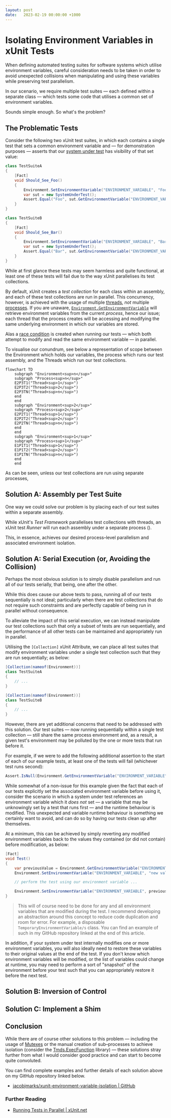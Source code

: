 ```yaml
---
layout: post
date:   2023-02-19 00:00:00 +1000
---
```


# Isolating Environment Variables in xUnit Tests

When defining automated testing suites for software systems which utilise environment variables, careful consideration needs to be taken in order to avoid unexpected collisions when manipulating and using these variables while preserving test parallelism.

In our scenario, we require multiple test suites &mdash; each defined within a separate class &mdash; which tests some code that utilises a common set of environment variables.

Sounds simple enough. So what's the problem?

## The Problematic Tests

Consider the following two xUnit test suites, in which each contains a single test that sets a common environment variable and &mdash; for demonstration purposes &mdash; asserts that our [system under test](https://en.wikipedia.org/wiki/System_under_test) has visibility of that set value:

<!-- ``` csharp
class SystemUnderTest
{
    string? GetEnvironmentVariable(string variable)
    {
        return Environment.GetEnvironmentVariable(variable);
    }
}
``` -->

``` csharp
class TestSuiteA
{
    [Fact]
    void Should_See_Foo()
    {
        Environment.SetEnvironmentVariable("ENVIRONMENT_VARIABLE", "Foo");
        var sut = new SystemUnderTest();
        Assert.Equal("Foo", sut.GetEnvironmentVariable("ENVIRONMENT_VARIABLE"));
    }
}
```

``` csharp
class TestSuiteB
{
    [Fact]
    void Should_See_Bar()
    {
        Environment.SetEnvironmentVariable("ENVIRONMENT_VARIABLE", "Bar");
        var sut = new SystemUnderTest();
        Assert.Equal("Bar", sut.GetEnvironmentVariable("ENVIRONMENT_VARIABLE"));
    }
}
```

While at first glance these tests may seem harmless and quite functional, at least one of these tests will fail due to the way xUnit parallelises its test collections.

By default, xUnit creates a _test collection_ for each class within an assembly, and each of these test collections are run in parallel. This concurrency, however, is achieved with the usage of multiple [threads](https://en.wikipedia.org/wiki/Thread_(computing)), _not_ multiple [processes](https://en.wikipedia.org/wiki/Process_(computing)). If you are unaware, [`Environment.GetEnvironmentVariable`](https://learn.microsoft.com/en-us/dotnet/api/system.environment.getenvironmentvariable?view=net-7.0) will retrieve environment variables from the current _process_, hence our issue; each thread that the process creates will be accessing and modifying the same underlying environment in which our variables are stored.

Alas a [race condition](https://en.wikipedia.org/wiki/Race_condition) is created when running our tests &mdash; which both attempt to modify and read the same environment variable &mdash; in parallel.

<!-- > \* When running multiple test assemblies &mdash; regardless of parallelism configuration &mdash; each assembly runs on a separate Process. As such, environment collisions between assemblies should be a non&ndash;issue. -->

To visualise our conundrum, see below a representation of scope between the Environment which holds our variables, the process which runs our test assembly, and the Threads which run our test collections.

``` mermaid
flowchart TD
    subgraph "Environment<sup>n</sup>"
    subgraph "Process<sup>n</sup>"
    E2P3T1("Thread<sup>1</sup>")
    E2P3T2("Thread<sup>2</sup>")
    E2P3TN("Thread<sup>n</sup>")
    end
    end
    subgraph "Environment<sup>2</sup>"
    subgraph "Process<sup>2</sup>"
    E2P2T1("Thread<sup>1</sup>")
    E2P2T2("Thread<sup>2</sup>")
    E2P2TN("Thread<sup>n</sup>")
    end
    end
    subgraph "Environment<sup>1</sup>"
    subgraph "Process<sup>1</sup>"
    E1P1T1("Thread<sup>1</sup>")
    E1P1T2("Thread<sup>2</sup>")
    E1P1TN("Thread<sup>n</sup>")
    end
    end
```

As can be seen, unless our test collections are run using separate processes,

<!-- ``` mermaid
erDiagram
    Environment ||--|| Process : "attached to"
    Process ||--|{ Thread : "creates"
``` -->

## Solution A: Assembly per Test Suite

One way we could solve our problem is by placing each of our test suites within a separate assembly.

While xUnit's _Test Framework_ parallelises test collections with threads, an xUnit test _Runner_ will run each assembly under a separate process ().

This, in essence, achieves our desired process&ndash;level parallelism and associated environment isolation.

## Solution A: Serial Execution (or, Avoiding the Collision)

Perhaps the most obvious solution is to simply disable parallelism and run all of our tests serially, that being, one after the other.

While this does cause our above tests to pass, running all of our tests sequentially is not ideal; particularly when there are test collections that do not require such constraints and are perfectly capable of being run in parallel without consequence.

To alleviate the impact of this serial execution, we can instead manipulate our test collections such that only a subset of tests are run sequentially, and the performance of all other tests can be maintained and appropriately run in parallel.

Utilising the `[Collection]` xUnit Attribute, we can place all test suites that modify environment variables under a single test collection such that they are run sequentially; as below:

``` csharp
[Collection(nameof(Environment))]
class TestSuiteA
{
    // ...
}
```

``` csharp
[Collection(nameof(Environment))]
class TestSuiteB
{
    // ...
}
```

However, there are yet additional concerns that need to be addressed with this solution. Our test suites &mdash; now running sequentially within a single test collection &mdash; still share the same process environment and, as a result, a given test's environment may be polluted by the one or more tests that run before it.

For example, if we were to add the following additional assertion to the start of each of our example tests, at least one of the tests will fail (whichever test runs second):

``` csharp
Assert.IsNull(Environment.GetEnvironmentVariable("ENVIRONMENT_VARIABLE"));
```

While somewhat of a non&ndash;issue for this example given the fact that each of our tests explicitly set the associated environment variable before using it, consider the scenario in which a system under test references an environment variable which it _does not_ set &mdash; a variable that may be unknowingly set by a test that runs first &mdash; and the runtime behaviour is modified. This unexpected and variable runtime behaviour is something we certainly want to avoid, and can do so by having our tests clean up after themselves.

At a minimum, this can be achieved by simply reverting any modified environment variables back to the values they contained (or did not contain) before modification, as below:

``` csharp
[Fact]
void Test()
{
    var previousValue = Environment.GetEnvironmentVariable("ENVIRONMENT_VARIABLE");
    Environment.SetEnvironmentVariable("ENVIRONMENT_VARIABLE", "new value");

    // perform the test using our environment variable ...

    Environment.SetEnvironmentVariable("ENVIRONMENT_VARIABLE", previousValue);
}
```

> This will of course need to be done for any and all environment variables that are modified during the test. I recommend developing an abstraction around this concept to reduce code duplication and room for error. For example, a disposable `TemporaryEnvironmentVariable/s` class. You can find an example of such in my GitHub repository linked at the end of this article.

In addition, if your system under test internally modifies one or more environment variables, you will also ideally need to restore these variables to their original values at the end of the test. If you don't know which environment variables will be modified, or the list of variables could change at runtime, you may need to perform a sort of "snapshot" of the environment before your test such that you can appropriately restore it before the next test.

## Solution B: Inversion of Control

## Solution C: Implement a Shim

## Conclusion

While there are of course other solutions to this problem &mdash; including the usage of [Mutexes](https://learn.microsoft.com/en-us/dotnet/standard/threading/mutexes) or the manual creation of sub&ndash;processes to achieve isolation (consider the [Tmds.ExecFunction](https://github.com/tmds/Tmds.ExecFunction) library) &mdash; these solutions stray further from what I would consider good practice and can start to become quite convoluted.

You can find complete examples and further details of each solution above on my GitHub repository linked below.

- [jacobjmarks/xunit-environment-variable-isolation \| GitHub](https://github.com/jacobjmarks/xunit-environment-variable-isolation)

### Further Reading

- [Running Tests in Parallel \| xUnit.net](https://xunit.net/docs/running-tests-in-parallel)
